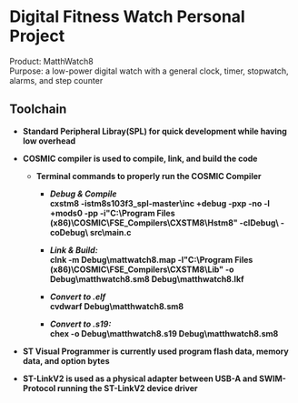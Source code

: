# Digital Fitness Watch Personal Project
Product: MatthWatch8<br/>
Purpose: a low-power digital watch with a general clock, timer, stopwatch, alarms, and step counter<b/>
 
## Toolchain
- Standard Peripheral Libray(SPL) for quick development while having low overhead
- COSMIC compiler is used to compile, link, and build the code
  * Terminal commands to properly run the COSMIC Compiler <br/>
    * _Debug & Compile_ <br/>
      cxstm8 -istm8s103f3_spl-master\inc +debug -pxp -no -l +mods0 -pp -i"C:\Program Files (x86)\COSMIC\FSE_Compilers\CXSTM8\Hstm8" -clDebug\ -coDebug\ src\main.c

    * _Link & Build:_ <br/>
      clnk -m Debug\mattwatch8.map -l"C:\Program Files (x86)\COSMIC\FSE_Compilers\CXSTM8\Lib" -o Debug\matthwatch8.sm8 Debug\matthwatch8.lkf
    
    * _Convert to .elf_ <br/>
      cvdwarf Debug\matthwatch8.sm8
      
    * _Convert to .s19:_ <br/>
      chex -o Debug\matthwatch8.s19 Debug\matthwatch8.sm8
      
- ST Visual Programmer is currently used program flash data, memory data, and option bytes
- ST-LinkV2 is used as a physical adapter between USB-A and SWIM-Protocol running the ST-LinkV2 device driver

